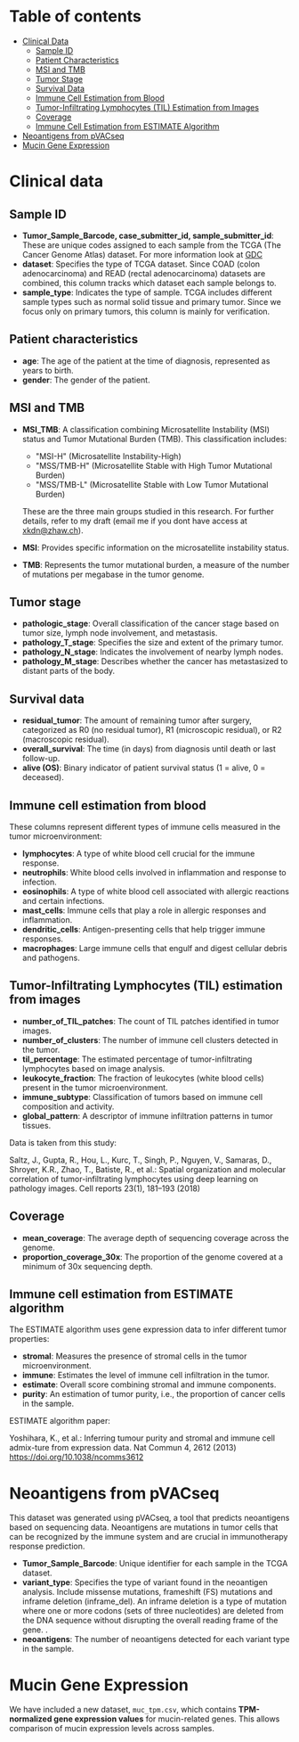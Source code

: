 # Table of contents

- [Clinical Data](#clinical-data)
  - [Sample ID](#sample-id)
  - [Patient Characteristics](#patient-characteristics)
  - [MSI and TMB](#msi-and-tmb)
  - [Tumor Stage](#tumor-stage)
  - [Survival Data](#survival-data)
  - [Immune Cell Estimation from Blood](#immune-cell-estimation-from-blood)
  - [Tumor-Infiltrating Lymphocytes (TIL) Estimation from Images](#tumor-infiltrating-lymphocytes-til-estimation-from-images)
  - [Coverage](#coverage)
  - [Immune Cell Estimation from ESTIMATE Algorithm](#immune-cell-estimation-from-estimate-algorithm)
- [Neoantigens from pVACseq](#neoantigens-from-pvacseq)
- [Mucin Gene Expression](#mucin-gene-expression)

# Clinical data

## Sample ID
- **Tumor_Sample_Barcode, case_submitter_id, sample_submitter_id**: These are unique codes assigned to each sample from the TCGA (The Cancer Genome Atlas) dataset. For more information look at [GDC](https://docs.gdc.cancer.gov/Encyclopedia/pages/TCGA_Barcode/)
- **dataset**: Specifies the type of TCGA dataset. Since COAD (colon adenocarcinoma) and READ (rectal adenocarcinoma) datasets are combined, this column tracks which dataset each sample belongs to.
- **sample_type**: Indicates the type of sample. TCGA includes different sample types such as normal solid tissue and primary tumor. Since we focus only on primary tumors, this column is mainly for verification.

## Patient characteristics
- **age**: The age of the patient at the time of diagnosis, represented as years to birth.
- **gender**: The gender of the patient.

## MSI and TMB
- **MSI_TMB**: A classification combining Microsatellite Instability (MSI) status and Tumor Mutational Burden (TMB). This classification includes:
  - "MSI-H" (Microsatellite Instability-High)
  - "MSS/TMB-H" (Microsatellite Stable with High Tumor Mutational Burden)
  - "MSS/TMB-L" (Microsatellite Stable with Low Tumor Mutational Burden)
  
  These are the three main groups studied in this research. For further details, refer to my draft (email me if you dont have access at xkdn@zhaw.ch).
- **MSI**: Provides specific information on the microsatellite instability status.
- **TMB**: Represents the tumor mutational burden, a measure of the number of mutations per megabase in the tumor genome.

## Tumor stage
- **pathologic_stage**: Overall classification of the cancer stage based on tumor size, lymph node involvement, and metastasis.
- **pathology_T_stage**: Specifies the size and extent of the primary tumor.
- **pathology_N_stage**: Indicates the involvement of nearby lymph nodes.
- **pathology_M_stage**: Describes whether the cancer has metastasized to distant parts of the body.

## Survival data
- **residual_tumor**: The amount of remaining tumor after surgery, categorized as R0 (no residual tumor), R1 (microscopic residual), or R2 (macroscopic residual).
- **overall_survival**: The time (in days) from diagnosis until death or last follow-up.
- **alive (OS)**: Binary indicator of patient survival status (1 = alive, 0 = deceased).

## Immune cell estimation from blood
These columns represent different types of immune cells measured in the tumor microenvironment:
- **lymphocytes**: A type of white blood cell crucial for the immune response.
- **neutrophils**: White blood cells involved in inflammation and response to infection.
- **eosinophils**: A type of white blood cell associated with allergic reactions and certain infections.
- **mast_cells**: Immune cells that play a role in allergic responses and inflammation.
- **dendritic_cells**: Antigen-presenting cells that help trigger immune responses.
- **macrophages**: Large immune cells that engulf and digest cellular debris and pathogens.

## Tumor-Infiltrating Lymphocytes (TIL) estimation from images
- **number_of_TIL_patches**: The count of TIL patches identified in tumor images.
- **number_of_clusters**: The number of immune cell clusters detected in the tumor.
- **til_percentage**: The estimated percentage of tumor-infiltrating lymphocytes based on image analysis.
- **leukocyte_fraction**: The fraction of leukocytes (white blood cells) present in the tumor microenvironment.
- **immune_subtype**: Classification of tumors based on immune cell composition and activity.
- **global_pattern**: A descriptor of immune infiltration patterns in tumor tissues.

Data is taken from this study:

Saltz, J., Gupta, R., Hou, L., Kurc, T., Singh, P., Nguyen, V., Samaras, D., Shroyer, K.R., Zhao, T., Batiste, R., et al.: Spatial organization and molecular correlation of tumor-infiltrating lymphocytes using deep learning on pathology images. Cell reports 23(1), 181–193 (2018)

## Coverage
- **mean_coverage**: The average depth of sequencing coverage across the genome.
- **proportion_coverage_30x**: The proportion of the genome covered at a minimum of 30x sequencing depth.

## Immune cell estimation from ESTIMATE algorithm
The ESTIMATE algorithm uses gene expression data to infer different tumor properties:
- **stromal**: Measures the presence of stromal cells in the tumor microenvironment.
- **immune**: Estimates the level of immune cell infiltration in the tumor.
- **estimate**: Overall score combining stromal and immune components.
- **purity**: An estimation of tumor purity, i.e., the proportion of cancer cells in the sample.

ESTIMATE algorithm paper:

Yoshihara, K., et al.: Inferring tumour purity and stromal and immune cell admix-ture from expression data. Nat Commun 4, 2612 (2013) https://doi.org/10.1038/ncomms3612


# Neoantigens from pVACseq

This dataset was generated using pVACseq, a tool that predicts neoantigens based on sequencing data. Neoantigens are mutations in tumor cells that can be recognized by the immune system and are crucial in immunotherapy response prediction.

- **Tumor_Sample_Barcode**: Unique identifier for each sample in the TCGA dataset.
- **variant_type**: Specifies the type of variant found in the neoantigen analysis. Include missense mutations, frameshift (FS) mutations and inframe deletion (inframe_del). An inframe deletion is a type of mutation where one or more codons (sets of three nucleotides) are deleted from the DNA sequence without disrupting the overall reading frame of the gene. .
- **neoantigens**: The number of neoantigens detected for each variant type in the sample.


# Mucin Gene Expression

We have included a new dataset, `muc_tpm.csv`, which contains **TPM-normalized gene expression values** for mucin-related genes. This allows comparison of mucin expression levels across samples.

